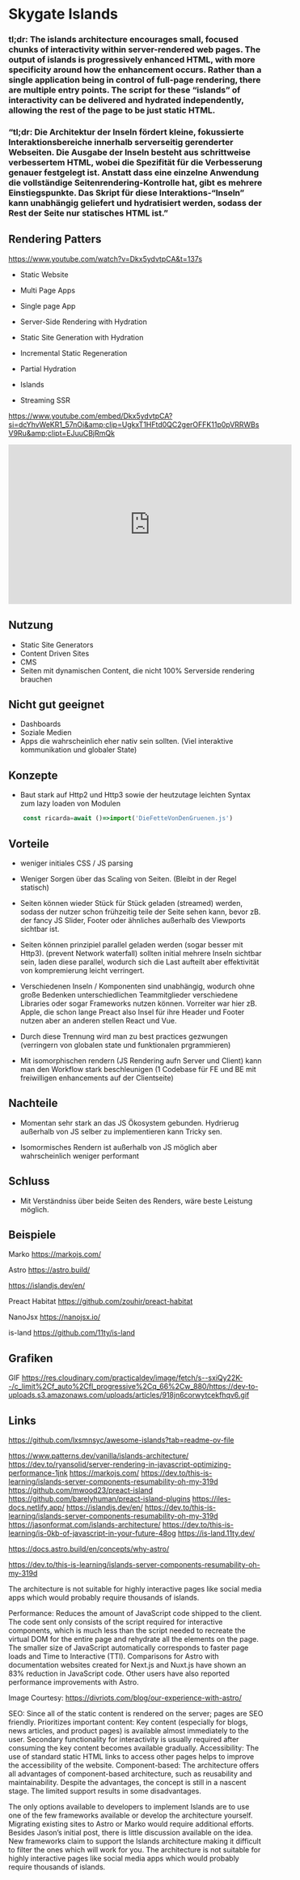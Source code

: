 # Skygate Islands

### tl;dr: The islands architecture encourages small, focused chunks of interactivity within server-rendered web pages. The output of islands is progressively enhanced HTML, with more specificity around how the enhancement occurs. Rather than a single application being in control of full-page rendering, there are multiple entry points. The script for these “islands” of interactivity can be delivered and hydrated independently, allowing the rest of the page to be just static HTML.

### “tl;dr: Die Architektur der Inseln fördert kleine, fokussierte Interaktionsbereiche innerhalb serverseitig gerenderter Webseiten. Die Ausgabe der Inseln besteht aus schrittweise verbessertem HTML, wobei die Spezifität für die Verbesserung genauer festgelegt ist. Anstatt dass eine einzelne Anwendung die vollständige Seitenrendering-Kontrolle hat, gibt es mehrere Einstiegspunkte. Das Skript für diese Interaktions-“Inseln” kann unabhängig geliefert und hydratisiert werden, sodass der Rest der Seite nur statisches HTML ist.”

## Rendering Patters
https://www.youtube.com/watch?v=Dkx5ydvtpCA&t=137s

- Static Website
- Multi Page Apps
- Single page App
- Server-Side Rendering with Hydration
- Static Site Generation with Hydration
- Incremental Static Regeneration

- Partial Hydration
- Islands


- Streaming SSR


https://www.youtube.com/embed/Dkx5ydvtpCA?si=dcYhvWeKR1_57nOi&amp;clip=UgkxT1HFtd0QC2gerOFFK11p0pVRRWBsV9Ru&amp;clipt=EJuuCBjRmQk
<iframe width="560" height="315" src="https://www.youtube.com/embed/Dkx5ydvtpCA?si=dcYhvWeKR1_57nOi&amp;clip=UgkxT1HFtd0QC2gerOFFK11p0pVRRWBsV9Ru&amp;clipt=EJuuCBjRmQk" title="YouTube video player" frameborder="0" allow="accelerometer; autoplay; clipboard-write; encrypted-media; gyroscope; picture-in-picture; web-share" referrerpolicy="strict-origin-when-cross-origin" allowfullscreen></iframe>


## Nutzung
- Static Site Generators
- Content Driven Sites
- CMS
- Seiten mit dynamischen Content, die nicht 100% Serverside rendering brauchen

## Nicht gut geeignet
- Dashboards
- Soziale Medien
- Apps die wahrscheinlich eher nativ sein sollten. (Viel interaktive kommunikation und globaler State)


## Konzepte
- Baut stark auf Http2 und Http3 sowie der heutzutage leichten Syntax zum lazy loaden von Modulen
```js
    const ricarda=await ()=>import('DieFetteVonDenGruenen.js')
```

## Vorteile
- weniger initiales CSS / JS parsing

- Weniger Sorgen über das Scaling von Seiten. (Bleibt in der Regel statisch)

- Seiten können wieder Stück für Stück geladen (streamed) werden, 
sodass der nutzer schon frühzeitig teile der Seite sehen kann, bevor zB. der fancy JS Slider, Footer oder ähnliches außerhalb des Viewports sichtbar ist.

- Seiten können prinzipiel parallel geladen werden (sogar besser mit Http3). (prevent Network waterfall)
sollten initial mehrere Inseln sichtbar sein, laden diese parallel, wodurch sich die Last aufteilt aber effektivität von kompremierung leicht verringert.

- Verschiedenen Inseln / Komponenten sind unabhängig, wodurch ohne große Bedenken unterschiedlichen Teammitglieder verschiedene Libraries oder sogar Frameworks nutzen können.
Vorreiter war hier zB. Apple, die schon lange Preact also Insel für ihre Header und Footer nutzen aber an anderen stellen React und Vue.

- Durch diese Trennung wird man zu best practices gezwungen (verringern von globalen state und funktionalen prgrammieren)

- Mit isomorphischen rendern (JS Rendering aufn Server und Client) kann man den Workflow stark beschleunigen (1 Codebase für FE und BE mit freiwilligen enhancements auf der Clientseite)



## Nachteile
- Momentan sehr stark an das JS Ökosystem gebunden. 
Hydrierug außerhalb von JS selber zu implementieren kann Tricky sen.

- Isomormisches Rendern ist außerhalb von JS möglich aber wahrscheinlich weniger performant

## Schluss
- Mit Verständniss über beide Seiten des Renders, wäre beste Leistung möglich.


## Beispiele
Marko https://markojs.com/

Astro https://astro.build/

https://islandjs.dev/en/

Preact Habitat https://github.com/zouhir/preact-habitat

NanoJsx https://nanojsx.io/

is-land https://github.com/11ty/is-land


## Grafiken
GIF https://res.cloudinary.com/practicaldev/image/fetch/s--sxiQy22K--/c_limit%2Cf_auto%2Cfl_progressive%2Cq_66%2Cw_880/https://dev-to-uploads.s3.amazonaws.com/uploads/articles/918jn6corwytcekfhqv6.gif

## Links
https://github.com/lxsmnsyc/awesome-islands?tab=readme-ov-file

https://www.patterns.dev/vanilla/islands-architecture/
https://dev.to/ryansolid/server-rendering-in-javascript-optimizing-performance-1jnk
https://markojs.com/
https://dev.to/this-is-learning/islands-server-components-resumability-oh-my-319d
https://github.com/mwood23/preact-island
https://github.com/barelyhuman/preact-island-plugins
https://iles-docs.netlify.app/
https://islandjs.dev/en/
https://dev.to/this-is-learning/islands-server-components-resumability-oh-my-319d
https://jasonformat.com/islands-architecture/
https://dev.to/this-is-learning/is-0kb-of-javascript-in-your-future-48og
https://is-land.11ty.dev/

https://docs.astro.build/en/concepts/why-astro/

https://dev.to/this-is-learning/islands-server-components-resumability-oh-my-319d

The architecture is not suitable for highly interactive pages like social media apps which would probably require thousands of islands.

Performance: Reduces the amount of JavaScript code shipped to the client. The code sent only consists of the script required for interactive components, which is much less than the script needed to recreate the virtual DOM for the entire page and rehydrate all the elements on the page. The smaller size of JavaScript automatically corresponds to faster page loads and Time to Interactive (TTI).
Comparisons for Astro with documentation websites created for Next.js and Nuxt.js have shown an 83% reduction in JavaScript code. Other users have also reported performance improvements with Astro.


Image Courtesy: https://divriots.com/blog/our-experience-with-astro/

SEO: Since all of the static content is rendered on the server; pages are SEO friendly.
Prioritizes important content: Key content (especially for blogs, news articles, and product pages) is available almost immediately to the user. Secondary functionality for interactivity is usually required after consuming the key content becomes available gradually.
Accessibility: The use of standard static HTML links to access other pages helps to improve the accessibility of the website.
Component-based: The architecture offers all advantages of component-based architecture, such as reusability and maintainability.
Despite the advantages, the concept is still in a nascent stage. The limited support results in some disadvantages.

The only options available to developers to implement Islands are to use one of the few frameworks available or develop the architecture yourself. Migrating existing sites to Astro or Marko would require additional efforts.
Besides Jason’s initial post, there is little discussion available on the idea.
New frameworks claim to support the Islands architecture making it difficult to filter the ones which will work for you.
The architecture is not suitable for highly interactive pages like social media apps which would probably require thousands of islands.